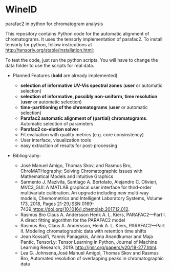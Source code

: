 # WineID
parafac2 in python for chromatogram analysis

This repository contains Python code for the automatic alignment of chromatograms. 
It uses the tensorly implementation of parafac2. 
To install tensorly for python, follow instrcutions at http://tensorly.org/stable/installation.html;

To test the code, just run the python scripts. You will have to change the data folder to use the scripts for real data.

* Planned Features (**bold** are already implemented)
  * **selection of informative UV-Vis spectral zones** (**user** or automatic selection)
  * **selection of informative, possibly non-uniform, time resolution** (**user** or automatic selection)
  * **time-partitioning of the chromatograms** (**user** or automatic selection)
  * **Parafac2 automatic alignment of (partial) chromatograms**. Automatic selection of parameters.
  * **Parafac2 co-elution solver**
  * Fit evaluation with quality metrics (e.g. core consinstency)
  * User interface, visualization tools
  * easy extraction of results for post-processing

* Bibliography: 
  * José Manuel Amigo, Thomas Skov, and Rasmus Bro, ChroMATHography: Solving Chromatographic Issues with Mathematical Models and Intuitive Graphics
  * Sarmento J. Mazivila, Santiago A. Bortolato, Alejandro C. Olivieri, MVC3_GUI: A MATLAB graphical user interface for third-order multivariate calibration. An upgrade including new multi-way models, Chemometrics and Intelligent Laboratory Systems, Volume 173, 2018, Pages 21-29,ISSN 0169-7439,https://doi.org/10.1016/j.chemolab.2017.12.012.
  * Rasmus Bro  Claus A. Andersson  Henk A. L. Kiers, PARAFAC2—Part I. A direct fitting algorithm for the PARAFAC2 model
  * Rasmus Bro, Claus A. Andersson,  Henk A. L. Kiers, PARAFAC2—Part II. Modeling chromatographic data with retention time shifts
  * Jean Kossaifi, Yannis Panagakis, Anima Anandkumar and Maja Pantic, TensorLy: Tensor Learning in Python, Journal of Machine Learning Research, 2019. http://jmlr.org/papers/v20/18-277.html.
  * Lea G. Johnsena,José Manuel Amigoì, Thomas Skov and Rasmus Bro, Automated resolution of overlapping peaks in chromatographic data


